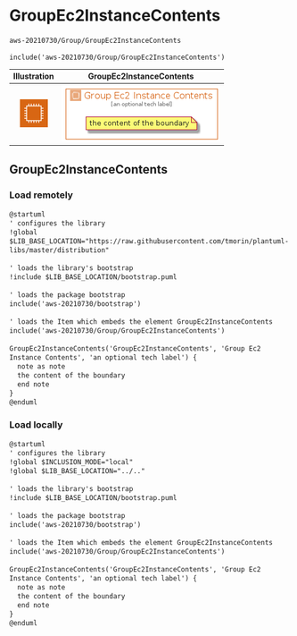 # GroupEc2InstanceContents


```text
aws-20210730/Group/GroupEc2InstanceContents
```

```text
include('aws-20210730/Group/GroupEc2InstanceContents')
```



| Illustration | GroupEc2InstanceContents |
| :---: | :---: |
| ![illustration for Illustration](../../aws-20210730/Resource/GroupIcons/Ec2InstanceContainer.png) | ![illustration for GroupEc2InstanceContents](../../aws-20210730/Group/GroupEc2InstanceContents.Local.png) |




## GroupEc2InstanceContents

### Load remotely
```plantuml
@startuml
' configures the library
!global $LIB_BASE_LOCATION="https://raw.githubusercontent.com/tmorin/plantuml-libs/master/distribution"

' loads the library's bootstrap
!include $LIB_BASE_LOCATION/bootstrap.puml

' loads the package bootstrap
include('aws-20210730/bootstrap')

' loads the Item which embeds the element GroupEc2InstanceContents
include('aws-20210730/Group/GroupEc2InstanceContents')

GroupEc2InstanceContents('GroupEc2InstanceContents', 'Group Ec2 Instance Contents', 'an optional tech label') {
  note as note
  the content of the boundary
  end note
}
@enduml
```

### Load locally
```plantuml
@startuml
' configures the library
!global $INCLUSION_MODE="local"
!global $LIB_BASE_LOCATION="../.."

' loads the library's bootstrap
!include $LIB_BASE_LOCATION/bootstrap.puml

' loads the package bootstrap
include('aws-20210730/bootstrap')

' loads the Item which embeds the element GroupEc2InstanceContents
include('aws-20210730/Group/GroupEc2InstanceContents')

GroupEc2InstanceContents('GroupEc2InstanceContents', 'Group Ec2 Instance Contents', 'an optional tech label') {
  note as note
  the content of the boundary
  end note
}
@enduml
```

